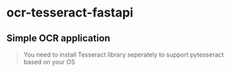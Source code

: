 # ocr-tesseract-fastapi
Simple OCR application
---

> You need to install Tesseract library seperately to support pytesseract based on your OS 
